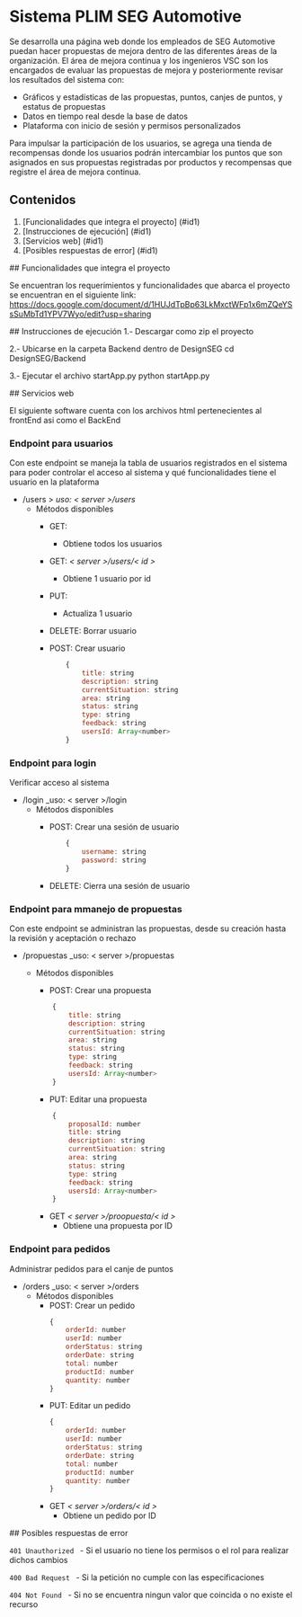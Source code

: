 # Sistema PLIM SEG Automotive 

Se desarrolla una página web donde los empleados de SEG Automotive puedan hacer propuestas de mejora dentro de las diferentes áreas de la organización. El área de mejora continua y los ingenieros VSC son los encargados de evaluar las propuestas de mejora y posteriormente revisar los resultados del sistema con:
* Gráficos y estadísticas de las propuestas, puntos, canjes de puntos, y estatus de propuestas
* Datos en tiempo real desde la base de datos
* Plataforma con inicio de sesión y permisos personalizados

Para impulsar la participación de los usuarios, se agrega una tienda de recompensas donde los usuarios podrán intercambiar los puntos que son asignados en sus propuestas registradas por productos y recompensas que registre el área de mejora continua.

## Contenidos

1. [Funcionalidades que integra el proyecto] (#id1)
2. [Instrucciones de ejecución] (#id1)
3. [Servicios web] (#id1)
4. [Posibles respuestas de error] (#id1)

<div id='id1' />
## Funcionalidades que integra el proyecto

Se encuentran los requerimientos y funcionalidades que abarca el proyecto se encuentran en el siguiente link: 
https://docs.google.com/document/d/1HUJdTpBp63LkMxctWFp1x6mZQeYSsSuMbTd1YPV7Wyo/edit?usp=sharing 

<div id='id2' />
## Instrucciones de ejecución
1.- Descargar como zip el proyecto

2.- Ubicarse en la carpeta Backend dentro de DesignSEG
        cd DesignSEG/Backend
        
3.- Ejecutar el archivo startApp.py 
       python startApp.py
       
<div id='id3' />
## Servicios web

El siguiente software cuenta con los archivos html pertenecientes al frontEnd asi como el BackEnd

### Endpoint para usuarios
Con este endpoint se maneja la tabla de usuarios registrados en el sistema para poder controlar el acceso al sistema y qué funcionalidades tiene el usuario en la plataforma

* /users  > 
    _uso: < server  >/users_ 
     * Métodos disponibles
        * GET:
            * Obtiene todos los usuarios
        * GET: _< server  >/users/< id >_ 
            * Obtiene 1 usuario por id
        * PUT:
            * Actualiza 1 usuario 

        * DELETE: Borrar usuario  

        * POST: Crear usuario   
        
            ```js
                {
                    title: string
                    description: string
                    currentSituation: string
                    area: string
                    status: string
                    type: string
                    feedback: string
                    usersId: Array<number>
                } 
            ```

### Endpoint para login
Verificar acceso al sistema 

* /login
    _uso: < server  >/login 
    * Métodos disponibles
        * POST: Crear una sesión de usuario

            ```js
                {
                    username: string
                    password: string
                }
            ```

        * DELETE: Cierra una sesión de usuario
     
### Endpoint para mmanejo de propuestas
Con este endpoint se administran las propuestas, desde su creación hasta la revisión y aceptación o rechazo

* /propuestas
    _uso: < server  >/propuestas 
    * Métodos disponibles
        * POST: Crear una propuesta

        ```js
            {
                title: string
                description: string
                currentSituation: string
                area: string
                status: string
                type: string
                feedback: string
                usersId: Array<number>
            }
        ```


        * PUT: Editar una propuesta
        ```js
            {
                proposalId: number
                title: string
                description: string
                currentSituation: string
                area: string
                status: string
                type: string
                feedback: string
                usersId: Array<number>
            }
        ```
        * GET _< server >/proopuesta/< id >_
            * Obtiene una propuesta por ID

### Endpoint para pedidos
Administrar pedidos para el canje de puntos 

* /orders
    _uso: < server  >/orders 
    * Métodos disponibles
        * POST: Crear un pedido
            ```js
            {
                orderId: number
                userId: number
                orderStatus: string
                orderDate: string
                total: number
                productId: number
                quantity: number
            }
            ```
        * PUT: Editar un pedido
            ```js
            {
                orderId: number
                userId: number
                orderStatus: string
                orderDate: string
                total: number
                productId: number
                quantity: number
            }
            ```
        * GET _< server >/orders/< id >_
            * Obtiene un pedido por ID

<div id='id4' />
## Posibles respuestas de error

```401 Unauthorized ```  - Si el usuario no tiene los permisos o el rol para realizar dichos cambios

```400 Bad Request ```  - Si la petición no cumple con las especificaciones

```404 Not Found ```   -  Si no se encuentra ningun valor que coincida o no existe el recurso
